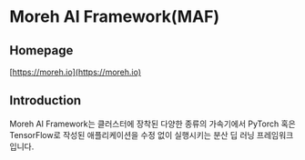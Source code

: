 # Moreh AI Framework(MAF)

## Homepage
[https://moreh.io](https://moreh.io)

## Introduction

Moreh AI Framework는 클러스터에 장착된 다양한 종류의 가속기에서 PyTorch 혹은 TensorFlow로 작성된 애플리케이션을 수정 없이 실행시키는 분산 딥 러닝 프레임워크입니다.